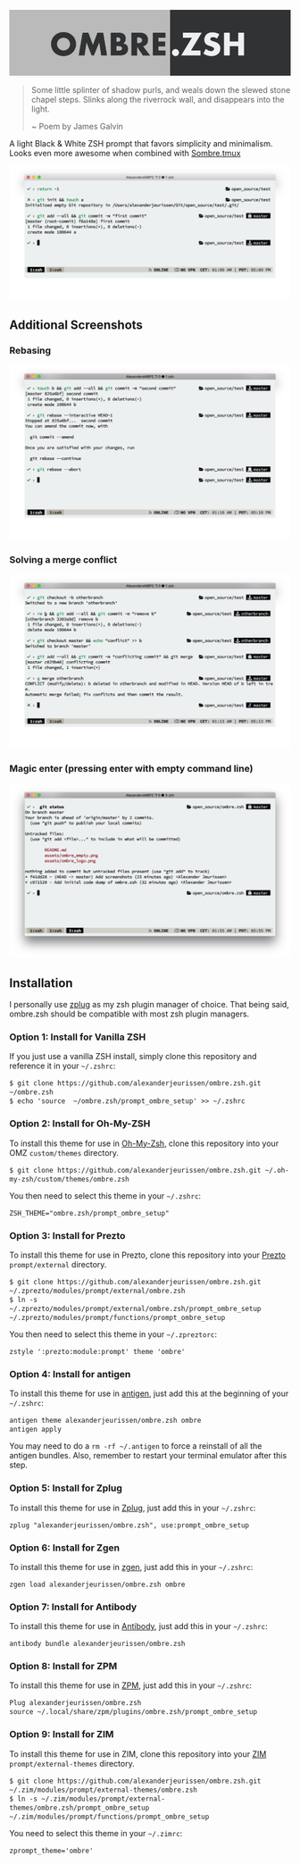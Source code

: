 ![image](https://raw.githubusercontent.com/alexanderjeurissen/ombre.zsh/main/assets/ombre_logo.png)

>Some little splinter of shadow purls, and weals down the slewed stone chapel steps.
>Slinks along the riverrock wall, and disappears into the light.
>
>~ Poem by James Galvin

A light Black & White ZSH prompt that favors simplicity and minimalism.
Looks even more awesome when combined with [Sombre.tmux](https://github.com/alexanderjeurissen/sombre.tmux)

![image](https://raw.githubusercontent.com/alexanderjeurissen/ombre.zsh/main/assets/commiting.png)

## Additional Screenshots
### Rebasing
![image](https://raw.githubusercontent.com/alexanderjeurissen/ombre.zsh/main/assets/interactive_rebase.png)

### Solving a merge conflict
![image](https://raw.githubusercontent.com/alexanderjeurissen/ombre.zsh/main/assets/merging.png)

### Magic enter (pressing enter with empty command line)
![image](https://raw.githubusercontent.com/alexanderjeurissen/ombre.zsh/main/assets/magic_enter.png)

## Installation
I personally use [zplug](https://github.com/zplug/zplug) as my zsh plugin manager of choice.
That being said, ombre.zsh should be compatible with most zsh plugin managers.

### Option 1: Install for Vanilla ZSH

If you just use a vanilla ZSH install, simply clone this repository and
reference it in your `~/.zshrc`:

    $ git clone https://github.com/alexanderjeurissen/ombre.zsh.git ~/ombre.zsh
    $ echo 'source  ~/ombre.zsh/prompt_ombre_setup' >> ~/.zshrc

### Option 2: Install for Oh-My-ZSH

To install this theme for use in
[Oh-My-Zsh](https://github.com/robbyrussell/oh-my-zsh), clone this repository
into your OMZ `custom/themes` directory.

    $ git clone https://github.com/alexanderjeurissen/ombre.zsh.git ~/.oh-my-zsh/custom/themes/ombre.zsh

You then need to select this theme in your `~/.zshrc`:

    ZSH_THEME="ombre.zsh/prompt_ombre_setup"

### Option 3: Install for Prezto

To install this theme for use in Prezto, clone this repository into your
[Prezto](https://github.com/sorin-ionescu/prezto) `prompt/external` directory.

    $ git clone https://github.com/alexanderjeurissen/ombre.zsh.git  ~/.zprezto/modules/prompt/external/ombre.zsh
    $ ln -s ~/.zprezto/modules/prompt/external/ombre.zsh/prompt_ombre_setup ~/.zprezto/modules/prompt/functions/prompt_ombre_setup

You then need to select this theme in your `~/.zpreztorc`:

    zstyle ':prezto:module:prompt' theme 'ombre'

### Option 4: Install for antigen

To install this theme for use in [antigen](https://github.com/zsh-users/antigen), just add this at the beginning
of your `~/.zshrc`:

    antigen theme alexanderjeurissen/ombre.zsh ombre
    antigen apply

You may need to do a `rm -rf ~/.antigen` to force a reinstall of all the antigen bundles. Also, remember to restart your terminal emulator after this step.

### Option 5: Install for Zplug

To install this theme for use in [Zplug](https://github.com/zplug/zplug), just add this
in your `~/.zshrc`:

    zplug "alexanderjeurissen/ombre.zsh", use:prompt_ombre_setup

### Option 6: Install for Zgen

To install this theme for use in [zgen](https://github.com/tarjoilija/zgen), just add this
in your `~/.zshrc`:

    zgen load alexanderjeurissen/ombre.zsh ombre

### Option 7: Install for Antibody

To install this theme for use in [Antibody](https://github.com/caarlos0/antibody), just add this
in your `~/.zshrc`:

    antibody bundle alexanderjeurissen/ombre.zsh

### Option 8: Install for ZPM

To install this theme for use in [ZPM](https://github.com/horosgrisa/ZPM), just add this
in your `~/.zshrc`:

    Plug alexanderjeurissen/ombre.zsh
    source ~/.local/share/zpm/plugins/ombre.zsh/prompt_ombre_setup

### Option 9: Install for ZIM

To install this theme for use in ZIM, clone this repository into your
[ZIM](https://github.com/Eriner/zim) `prompt/external-themes` directory.

    $ git clone https://github.com/alexanderjeurissen/ombre.zsh.git ~/.zim/modules/prompt/external-themes/ombre.zsh
    $ ln -s ~/.zim/modules/prompt/external-themes/ombre.zsh/prompt_ombre_setup ~/.zim/modules/prompt/functions/prompt_ombre_setup

You need to select this theme in your `~/.zimrc`:

    zprompt_theme='ombre'

